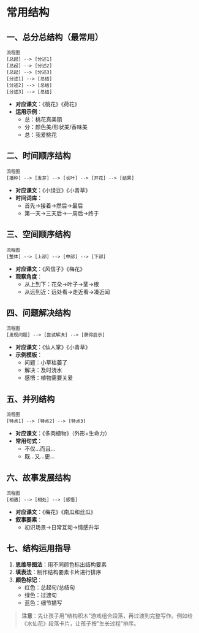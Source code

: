 # 常用结构

## 一、总分总结构（最常用）

```mermaid
流程图
[总起] --> [分述1] 
[总起] --> [分述2]
[总起] --> [分述3]
[分述1] --> [总结]
[分述2] --> [总结]
[分述3] --> [总结]
```

- **对应课文**：《桃花》《荷花》
- **运用示例**：
  - 总：桃花真美丽
  - 分：颜色美/形状美/香味美
  - 总：我爱桃花

## 二、时间顺序结构

```mermaid
流程图
[播种] --> [发芽] --> [长叶] --> [开花] --> [结果]
```

- **对应课文**：《小绿豆》《小青草》
- **时间词库**：
  - 首先→接着→然后→最后
  - 第一天→三天后→一周后→终于

## 三、空间顺序结构

```mermaid
流程图
[整体] --> [上部] --> [中部] --> [下部]
```

- **对应课文**：《风信子》《梅花》
- **观察角度**：
  - 从上到下：花朵→叶子→茎→根
  - 从远到近：远处看→走近看→凑近闻

## 四、问题解决结构

```mermaid
流程图
[发现问题] --> [尝试解决] --> [获得启示]
```

- **对应课文**：《仙人掌》《小青草》
- **示例模板**：
  - 问题：小草枯萎了
  - 解决：及时浇水
  - 感悟：植物需要关爱

## 五、并列结构

```mermaid
流程图
[特点1] --> [特点2] --> [特点3]
```

- **对应课文**：《多肉植物》（外形+生命力）
- **常用句式**：
  - 不仅...而且...
  - 既...又...更...

## 六、故事发展结构

```mermaid
流程图
[相遇] --> [相处] --> [感悟]
```

- **对应课文**：《梅花》《南瓜和丝瓜》
- **叙事要素**：
  - 初识场景→日常互动→情感升华

## 七、结构运用指导

1. **思维导图法**：用不同颜色标出结构要素
2. **填表法**：制作结构要素卡片进行排序
3. **颜色标记**：
   - 红色：总起句/总结句
   - 绿色：过渡句
   - 蓝色：细节描写

> **注意**：先让孩子用"结构积木"游戏组合段落，再过渡到完整写作。例如给《水仙花》段落卡片，让孩子按"生长过程"排序。

